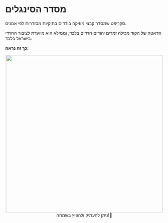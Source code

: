 # מסדר הסינגלים
סקריפט שמסדר קבצי מוזיקה בודדים בתיקיות מסודרות לפי אמנים.

הדאטה של הקוד מכילה זמרים יהודים חרדים בלבד, וממילא היא מיועדת לציבור החרדי בישראל בלבד.

**כך זה נראה:**
<div id="header" align="center">
  <img src="https://user-images.githubusercontent.com/95597943/183309121-c5027add-6a87-47bc-916c-ad11ddb8d85e.png" width="500"/>

</div>
<div id="header" align="center">
 ניתן להעתיק ולהפיץ בשמחה!🤩
</div>
 
